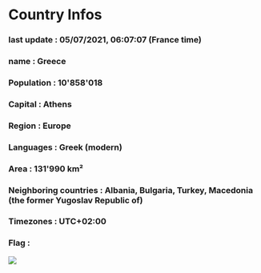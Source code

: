 # Country  Infos
### last update : 05/07/2021, 06:07:07 (France time)

### name : Greece
### Population : 10'858'018
### Capital : Athens
### Region : Europe
### Languages : Greek (modern)
### Area : 131'990 km²
### Neighboring countries : Albania, Bulgaria, Turkey, Macedonia (the former Yugoslav Republic of)
### Timezones : UTC+02:00

### Flag :
![](https://restcountries.eu/data/grc.svg)